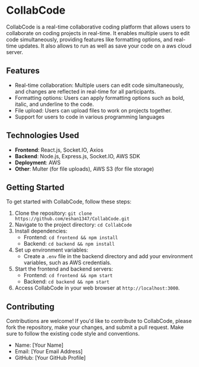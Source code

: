 # CollabCode

CollabCode is a real-time collaborative coding platform that allows users to collaborate on coding projects in real-time. It enables multiple users to edit code simultaneously, providing features like formatting options, and real-time updates.
It also allows to run as well as save your code on a aws cloud server.

## Features

- Real-time collaboration: Multiple users can edit code simultaneously, and changes are reflected in real-time for all participants.
- Formatting options: Users can apply formatting options such as bold, italic, and underline to the code.
- File upload: Users can upload files to work on projects together.
- Support for users to code in various programming languages 

## Technologies Used

- **Frontend**: React.js, Socket.IO, Axios
- **Backend**: Node.js, Express.js, Socket.IO, AWS SDK
- **Deployment**: AWS
- **Other**: Multer (for file uploads), AWS S3 (for file storage)

## Getting Started

To get started with CollabCode, follow these steps:

1. Clone the repository: `git clone https://github.com/eshan1347/CollabCode.git`
2. Navigate to the project directory: `cd CollabCode`
3. Install dependencies:
   - Frontend: `cd frontend && npm install`
   - Backend: `cd backend && npm install`
4. Set up environment variables:
   - Create a `.env` file in the backend directory and add your environment variables, such as AWS credentials.
5. Start the frontend and backend servers:
   - Frontend: `cd frontend && npm start`
   - Backend: `cd backend && npm start`
6. Access CollabCode in your web browser at `http://localhost:3000`.

## Contributing

Contributions are welcome! If you'd like to contribute to CollabCode, please fork the repository, make your changes, and submit a pull request. Make sure to follow the existing code style and conventions.


- Name: [Your Name]
- Email: [Your Email Address]
- GitHub: [Your GitHub Profile]

